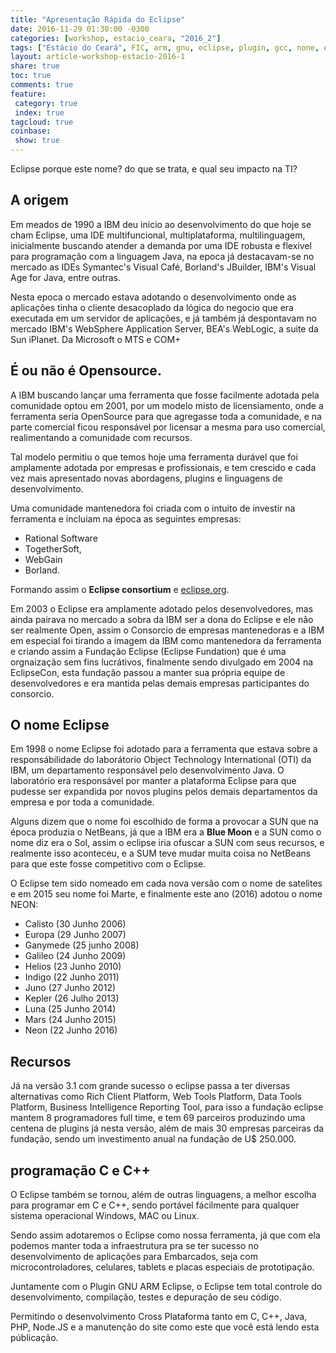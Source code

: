 ```yaml
---
title: "Apresentação Rápida do Eclipse"
date: 2016-11-29 01:30:00 -0300
categories: [workshop, estacio_ceara, "2016_2"]
tags: ["Estácio do Ceará", FIC, arm, gnu, eclipse, plugin, gcc, none, eabi, Workshop, apresentação]
layout: article-workshop-estacio-2016-1
share: true
toc: true
comments: true
feature:
 category: true
 index: true
tagcloud: true
coinbase:
 show: true
---
```


Eclipse porque este nome? do que se trata, e qual seu impacto na TI?

<!--more-->

## A origem

Em meados de 1990 a IBM deu inicio ao desenvolvimento do que hoje se cham Eclipse, uma IDE multifuncional, multiplataforma, multilinguagem, inicialmente buscando atender a demanda por uma IDE robusta e flexivel para programação com a linguagem Java, na epoca já destacavam-se no mercado as IDEs Symantec's Visual Café, Borland's JBuilder, IBM's Visual Age for Java, entre outras.

Nesta epoca o mercado estava adotando o desenvolvimento onde as aplicações tinha o cliente desacoplado da lógica do negocio que era executada em um servidor de aplicações, e já também já despontavam no mercado  IBM's WebSphere Application Server, BEA's WebLogic, a suite da Sun iPlanet. Da Microsoft o MTS e COM+

## É ou não é Opensource.

A IBM buscando lançar uma ferramenta que fosse facilmente adotada pela comunidade optou em 2001, por um modelo misto de licensiamento, onde a ferramenta seria OpenSource para que agregasse toda a comunidade, e na parte comercial ficou responsável por licensar a mesma para uso comercial, realimentando a comunidade com recursos.

Tal modelo permitiu o que temos hoje uma ferramenta durável que foi amplamente adotada por empresas e profissionais, e tem crescido e cada vez mais apresentado novas abordagens, plugins e linguagens de desenvolvimento.

Uma comunidade mantenedora foi criada com o intuito de investir na ferramenta e incluiam na época as seguintes empresas: 
 - Rational Software
 - TogetherSoft, 
 - WebGain 
 - Borland. 

Formando assim o **Eclipse consortium** e [eclipse.org](http://eclipse.org).

Em 2003 o Eclipse era amplamente adotado pelos desenvolvedores, mas ainda pairava no mercado a sobra da IBM ser a dona do Eclipse e ele não ser realmente Open, assim o Consorcio de empresas mantenedoras e a IBM em especial foi tirando a imagem da IBM como mantenedora da ferramenta e criando assim a Fundação Eclipse (Eclipse Fundation) que é uma orgnaização sem fins lucrátivos, finalmente sendo divulgado em 2004 na EclipseCon, esta fundação passou a manter sua própria equipe de desenvolvedores e era mantida pelas demais empresas participantes do consorcio.
 
## O nome Eclipse

Em 1998 o nome Eclipse foi adotado para a ferramenta que estava sobre a responsábilidade do laborátorio Object Technology International (OTI) da IBM, um departamento responsável pelo desenvolvimento Java. O laboratório era responsável por manter a plataforma Eclipse para que pudesse ser expandida por novos plugins pelos demais departamentos da empresa e por toda a comunidade.

Alguns dizem que o nome foi escolhido de forma a provocar a SUN que na época produzia o NetBeans, já que a IBM era a **Blue Moon** e a SUN como o nome diz era o Sol, assim o eclipse iria ofuscar a SUN com seus recursos, e realmente isso aconteceu, e a SUM teve mudar muita coisa no NetBeans para que este fosse competitivo com o Eclipse.

O Eclipse tem sido nomeado em cada nova versão com o nome de satelites e em 2015 seu nome foi Marte, e finalmente este ano (2016) adotou o nome NEON:

 - Calisto (30 Junho 2006)
 - Europa (29 Junho 2007)
 - Ganymede (25 junho 2008)
 - Galileo (24 Junho 2009)
 - Helios (23 Junho 2010)
 - Indigo (22 Junho 2011)
 - Juno (27 Junho 2012)
 - Kepler (26 Julho 2013)
 - Luna (25 Junho 2014)
 - Mars (24 Junho 2015)
 - Neon (22 Junho 2016)

## Recursos

Já na versão 3.1 com grande sucesso o eclipse passa a ter diversas alternativas como Rich Client Platform, Web Tools Platform, Data Tools Platform, Business Intelligence Reporting Tool, para isso a fundação eclipse mantem 8 programadores full time, e tem 69 parceiros produzindo uma centena de plugins já nesta versão, além de mais 30 empresas parceiras da fundação, sendo um investimento anual na fundação de U$ 250.000. 

## programação C e C++

O Eclipse também se tornou, além de outras linguagens, a melhor escolha para programar em C e C++, sendo portável fácilmente para qualquer sistema operacional Windows, MAC ou Linux.

Sendo assim adotaremos o Eclipse como nossa ferramenta, já que com ela podemos manter toda a infraestrutura pra se ter sucesso no desenvolvimento de aplicações para Embarcados, seja com microcontroladores, celulares, tablets e placas especiais de prototipação.

Juntamente com o Plugin GNU ARM Eclipse, o Eclipse tem total controle do desenvolvimento, compilação, testes e depuração de seu código.

Permitindo o desenvolvimento Cross Plataforma tanto em C, C++, Java, PHP, Node.JS e a manutenção do site como este que você está lendo esta públicação.



